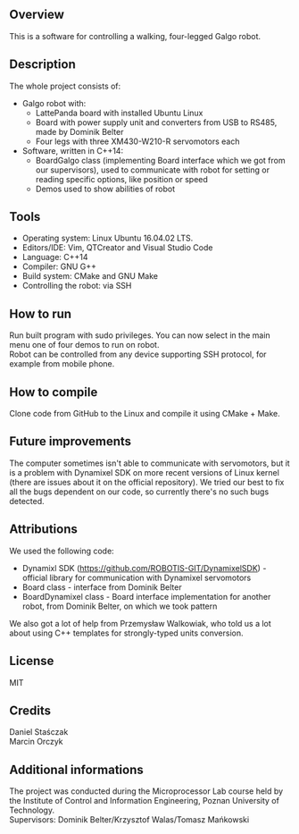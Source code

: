 ## Overview
This is a software for controlling a walking, four-legged Galgo robot.

## Description
The whole project consists of:
* Galgo robot with:
  * LattePanda board with installed Ubuntu Linux
  * Board with power supply unit and converters from USB to RS485, made by Dominik Belter
  * Four legs with three XM430-W210-R servomotors each
* Software, written in C++14:
  * BoardGalgo class (implementing Board interface which we got from our supervisors), used to communicate with robot for setting or reading specific options, like position or speed
  * Demos used to show abilities of robot

## Tools
- Operating system: Linux Ubuntu 16.04.02 LTS.
- Editors/IDE: Vim, QTCreator and Visual Studio Code
- Language: C++14
- Compiler: GNU G++
- Build system: CMake and GNU Make
- Controlling the robot: via SSH

## How to run
Run built program with sudo privileges. You can now select in the main menu one of four demos to run on robot.  
Robot can be controlled from any device supporting SSH protocol, for example from mobile phone.

## How to compile
Clone code from GitHub to the Linux and compile it using CMake + Make.

## Future improvements
The computer sometimes isn't able to communicate with servomotors, but it is a problem with Dynamixel SDK on more recent versions of Linux kernel (there are issues about it on the official repository). We tried our best to fix all the bugs dependent on our code, so currently there's no such bugs detected.

## Attributions
We used the following code:
- Dynamixl SDK (https://github.com/ROBOTIS-GIT/DynamixelSDK) - official library for communication with Dynamixel servomotors
- Board class - interface from Dominik Belter
- BoardDynamixel class - Board interface implementation for another robot, from Dominik Belter, on which we took pattern

We also got a lot of help from Przemysław Walkowiak, who told us a lot about using C++ templates for strongly-typed units conversion.

## License
MIT

## Credits
Daniel Staśczak  
Marcin Orczyk

## Additional informations
The project was conducted during the Microprocessor Lab course held by the Institute of Control and Information Engineering, Poznan University of Technology.  
Supervisors: Dominik Belter/Krzysztof Walas/Tomasz Mańkowski
